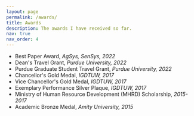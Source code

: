 ```yaml
---
layout: page
permalink: /awards/
title: Awards
description: The awards I have received so far.
nav: true
nav_order: 4
---
```


<ul> 
    <li> Best Paper Award, <i>AgSys, SenSys, 2022</i> </li>
    <li> Dean's Travel Grant, <i>Purdue University, 2022</i> </li>
    <li> Purdue Graduate Student Travel Grant, <i>Purdue University, 2022</i> </li>
    <li> Chancellor's Gold Medal, <i>IGDTUW, 2017</i></li>
    <li> Vice Chancellor's Gold Medal, <i>IGDTUW, 2017</i></li>
    <li> Exemplary Performance Silver Plaque, <i>IGDTUW, 2017</i></li>
    <li> Ministry of Human Resource Development (MHRD) Scholarship, <i>2015-2017</i></li>
  <li> Academic Bronze Medal, <i>Amity University, 2015</i></li>
</ul>
